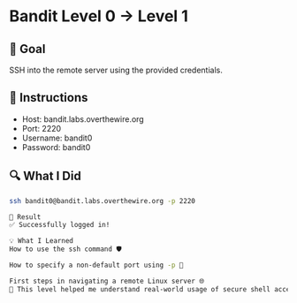 # Bandit Level 0 → Level 1

## 🎯 Goal
SSH into the remote server using the provided credentials.

## 📜 Instructions
- Host: bandit.labs.overthewire.org
- Port: 2220
- Username: bandit0
- Password: bandit0

## 🔍 What I Did

```bash
ssh bandit0@bandit.labs.overthewire.org -p 2220

🔐 Result
✅ Successfully logged in!

💡 What I Learned
How to use the ssh command 🛡️

How to specify a non-default port using -p 🔌

First steps in navigating a remote Linux server 🌐
🧠 This level helped me understand real-world usage of secure shell access — a core DevOps skill.
